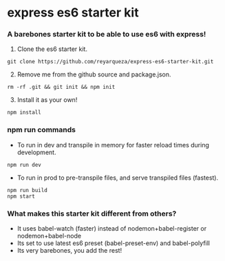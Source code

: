 # express es6 starter kit
### A barebones starter kit to be able to use es6 with express!

1) Clone the es6 starter kit.

```
git clone https://github.com/reyarqueza/express-es6-starter-kit.git
```

2) Remove me from the github source and package.json.

```
rm -rf .git && git init && npm init
``` 

3) Install it as your own!

```
npm install
```

### npm run commands

  * To run in dev and transpile in memory for faster reload times during development.
  
```
npm run dev
```

  * To run in prod to pre-transpile files, and serve transpiled files (fastest).
  
```
npm run build
npm start
```


### What makes this starter kit different from others?
  * It uses babel-watch (faster) instead of nodemon+babel-register or nodemon+babel-node
  * Its set to use latest es6 preset (babel-preset-env) and babel-polyfill
  * Its very barebones, you add the rest!
